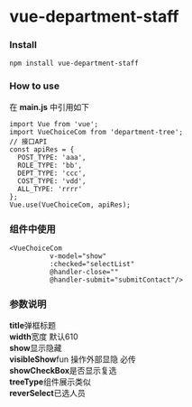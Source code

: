 # vue-department-staff

### Install
```
npm install vue-department-staff
```

### How to use
在 **main.js** 中引用如下
```
import Vue from 'vue';
import VueChoiceCom from 'department-tree';
// 接口API
const apiRes = {
  POST_TYPE: 'aaa',
  ROLE_TYPE: 'bb',
  DEPT_TYPE: 'ccc',
  COST_TYPE: 'vdd',
  ALL_TYPE: 'rrrr'
};
Vue.use(VueChoiceCom, apiRes);
```

### 组件中使用
```
<VueChoiceCom 
          v-model="show" 
          :checked="selectList"
          @handler-close="" 
          @handler-submit="submitContact"/>
```

### 参数说明
**title**弹框标题<br />
**width**宽度 默认610<br />
**show**显示隐藏<br />
**visibleShow**fun  操作外部显隐 必传<br />
**showCheckBox**是否显示复选<br />
**treeType**组件展示类似 <br />
**reverSelect**已选人员 <br />

